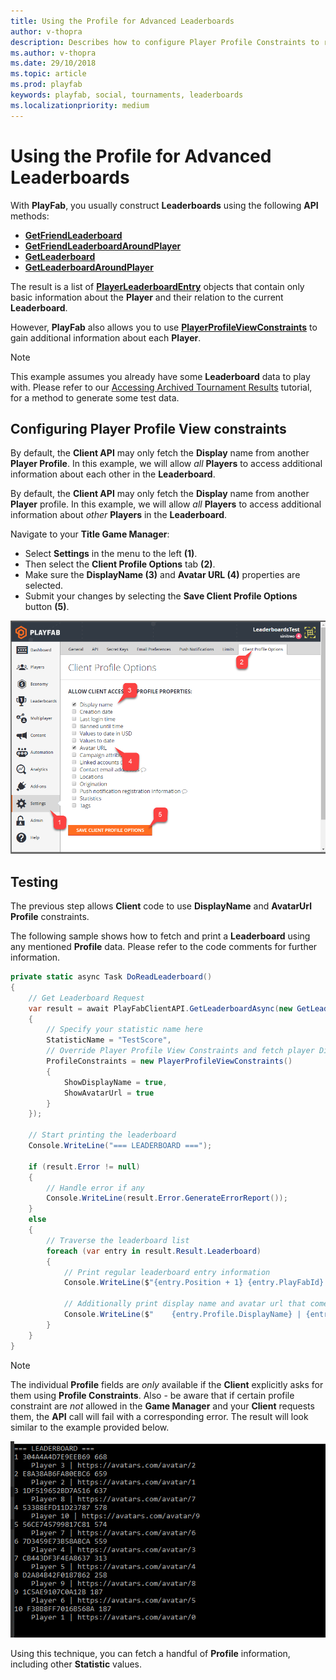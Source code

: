 ```yaml
---
title: Using the Profile for Advanced Leaderboards
author: v-thopra
description: Describes how to configure Player Profile Constraints to retrieve additional leaderboard information.
ms.author: v-thopra
ms.date: 29/10/2018
ms.topic: article
ms.prod: playfab
keywords: playfab, social, tournaments, leaderboards
ms.localizationpriority: medium
---
```


# Using the Profile for Advanced Leaderboards

With **PlayFab**, you usually construct **Leaderboards** using the following **API** methods:

- [**GetFriendLeaderboard**](xref:titleid.playfabapi.com.client.playerdatamanagement.getfriendleaderboard)
- [**GetFriendLeaderboardAroundPlayer**](xref:titleid.playfabapi.com.client.playerdatamanagement.getfriendleaderboardaroundplayer)
- [**GetLeaderboard**](xref:titleid.playfabapi.com.client.playerdatamanagement.getleaderboard)
- [**GetLeaderboardAroundPlayer**](xref:titleid.playfabapi.com.client.playerdatamanagement.getleaderboardaroundplayer)

The result is a list of [**PlayerLeaderboardEntry**](xref:titleid.playfabapi.com.client.playerdatamanagement.getleaderboard#playerleaderboardentry) objects that contain only basic information about the **Player** and their relation to the current **Leaderboard**.

However, **PlayFab** also allows you to use [**PlayerProfileViewConstraints**](xref:titleid.playfabapi.com.server.accountmanagement.getplayerprofile#playerprofileviewconstraints) to gain additional information about each **Player**.

> [!NOTE]
> This example assumes you already have some **Leaderboard** data to play with. Please refer to our [Accessing Archived Tournament Results](accessing-archived-tournament-results.md) tutorial, for a method to generate some test data.

## Configuring Player Profile View constraints

By default, the **Client API** may only fetch the **Display** name from another **Player Profile**. In this example, we will allow *all* **Players** to access additional information about each other in the **Leaderboard**.

By default, the **Client API** may only fetch the **Display** name from another **Player** profile. In this example, we will allow *all* **Players** to access additional information about *other* **Players** in the **Leaderboard**.

Navigate to your **Title Game Manager**:

- Select **Settings** in the menu to the left **(1)**.
- Then select the **Client Profile Options** tab **(2)**.
- Make sure the **DisplayName (3)** and **Avatar URL (4)** properties are selected.
- Submit your changes by selecting the **Save Client Profile Options** button **(5)**.

![Game Manager - Settings - Client Profile Options](media/tutorials/game-manager-settings-client-profile-options.png)  

## Testing

The previous step allows **Client** code to use **DisplayName** and **AvatarUrl Profile** constraints.

The following sample shows how to fetch and print a **Leaderboard** using any mentioned **Profile** data. Please refer to the code comments for further information.

```csharp
private static async Task DoReadLeaderboard()
{
    // Get Leaderboard Request
    var result = await PlayFabClientAPI.GetLeaderboardAsync(new GetLeaderboardRequest()
    {
        // Specify your statistic name here
        StatisticName = "TestScore",
        // Override Player Profile View Constraints and fetch player DisplayName and AvatarUrl
        ProfileConstraints = new PlayerProfileViewConstraints()
        {
            ShowDisplayName = true,
            ShowAvatarUrl = true
        }
    });

    // Start printing the leaderboard
    Console.WriteLine("=== LEADERBOARD ===");

    if (result.Error != null)
    {
        // Handle error if any
        Console.WriteLine(result.Error.GenerateErrorReport());
    }
    else
    {
        // Traverse the leaderboard list
        foreach (var entry in result.Result.Leaderboard)
        {
            // Print regular leaderboard entry information
            Console.WriteLine($"{entry.Position + 1} {entry.PlayFabId} {entry.StatValue}");

            // Additionally print display name and avatar url that comes from player profile
            Console.WriteLine($"    {entry.Profile.DisplayName} | {entry.Profile.AvatarUrl}");
        }
    }
}
```

> [!NOTE]
> The individual **Profile** fields are *only* available if the **Client** explicitly asks for them using **Profile Constraints**. Also - be aware that if certain profile constraint are *not* allowed in the **Game Manager** and your **Client** requests them, the **API** call will fail with a corresponding error. The result will look similar to the example provided below.

![Output - Display Leaderboard](media/tutorials/output-display-leaderboard.png)  

Using this technique, you can fetch a handful of **Profile** information, including other **Statistic** values.

